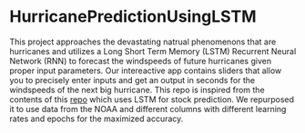 # HurricanePredictionUsingLSTM


This project approaches the devastating natrual phenomenons that are hurricanes and utilizes a Long Short Term Memory (LSTM) Recurrent Neural Network (RNN) to forecast the windspeeds of future hurricanes given proper input parameters. Our intereactive app contains sliders that allow you to precisely enter inputs and get an output in seconds for the windspeeds of the next big hurricane. This repo is inspired from the contents of this [repo](https://github.com/DikshantDulal/SoftServe_QLSTM) which uses LSTM for stock prediction. We repurposed it to use data from the NOAA and different columns with different learning rates and epochs for the maximized accuracy.
